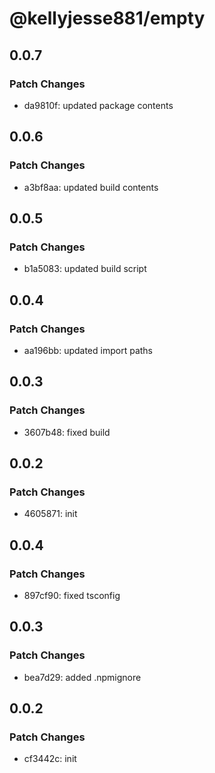 # @kellyjesse881/empty

## 0.0.7

### Patch Changes

- da9810f: updated package contents

## 0.0.6

### Patch Changes

- a3bf8aa: updated build contents

## 0.0.5

### Patch Changes

- b1a5083: updated build script

## 0.0.4

### Patch Changes

- aa196bb: updated import paths

## 0.0.3

### Patch Changes

- 3607b48: fixed build

## 0.0.2

### Patch Changes

- 4605871: init

## 0.0.4

### Patch Changes

- 897cf90: fixed tsconfig

## 0.0.3

### Patch Changes

- bea7d29: added .npmignore

## 0.0.2

### Patch Changes

- cf3442c: init

